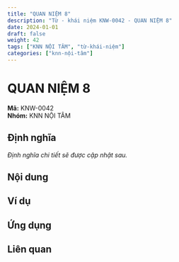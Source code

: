 ```yaml
---
title: "QUAN NIỆM 8"
description: "Từ - khái niệm KNW-0042 - QUAN NIỆM 8"
date: 2024-01-01
draft: false
weight: 42
tags: ["KNN NỘI TÂM", "từ-khái-niệm"]
categories: ["knn-nội-tâm"]
---
```


# QUAN NIỆM 8

**Mã:** KNW-0042  
**Nhóm:** KNN NỘI TÂM

## Định nghĩa

*Định nghĩa chi tiết sẽ được cập nhật sau.*

## Nội dung

<!-- Nội dung chi tiết sẽ được điền vào đây -->

## Ví dụ

<!-- Ví dụ minh họa -->

## Ứng dụng

<!-- Cách ứng dụng từ/khái niệm này trong thực tế -->

## Liên quan

<!-- Các từ/khái niệm liên quan khác -->
